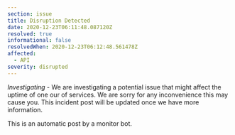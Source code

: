 ```yaml
---
section: issue
title: Disruption Detected
date: 2020-12-23T06:11:48.087120Z
resolved: true
informational: false
resolvedWhen: 2020-12-23T06:12:48.561478Z
affected:
  - API
severity: disrupted
---
```

*Investigating* - We are investigating a potential issue that might affect the uptime of one our of services. We are sorry for any inconvenience this may cause you. This incident post will be updated once we have more information.

This is an automatic post by a monitor bot.
        